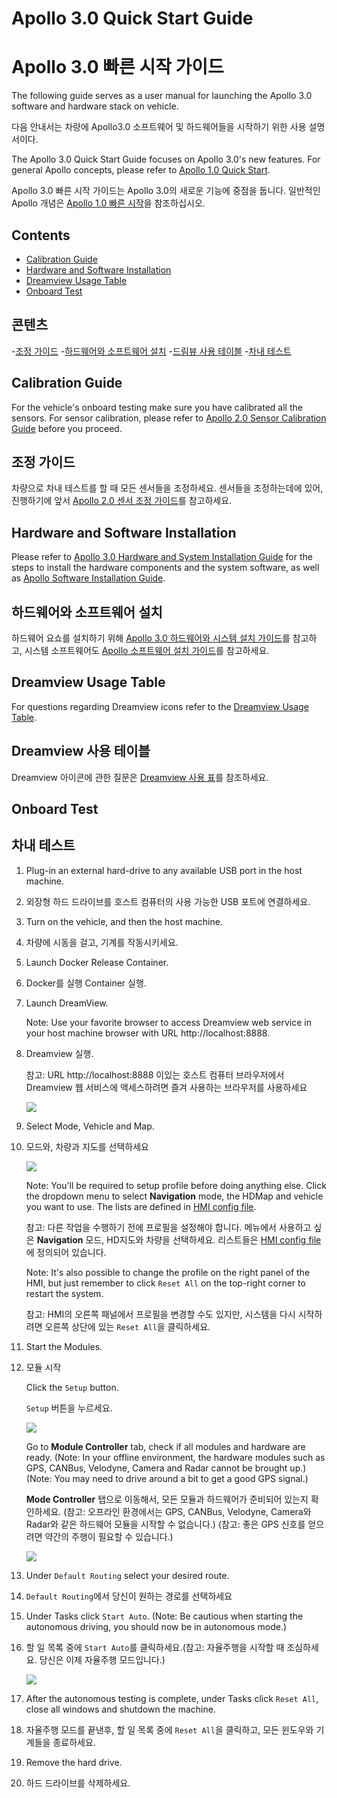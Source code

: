 # Apollo 3.0 Quick Start Guide

# Apollo 3.0 빠른 시작 가이드

The following guide serves as a user manual for launching the Apollo 3.0
software and hardware stack on vehicle.

다음 안내서는 차량에 Apollo3.0 소프트웨어 및 하드웨어들을 시작하기 위한 사용 설명서이다.

The Apollo 3.0 Quick Start Guide focuses on Apollo 3.0's new features. For general
Apollo concepts, please refer to
[Apollo 1.0 Quick Start](https://github.com/ApolloAuto/apollo/blob/master/docs/quickstart/apollo_1_0_quick_start.md).

Apollo 3.0 빠른 시작 가이드는 Apollo 3.0의 새로운 기능에 중점을 둡니다. 일반적인 Apollo 개념은 [Apollo 1.0 빠른 시작](https://github.com/ApolloAuto/apollo/blob/master/docs/quickstart/apollo_1_0_quick_start.md)을 참조하십시오.

## Contents

- [Calibration Guide](#calibration-guide)
- [Hardware and Software Installation](#hardware-and-software-installation)
- [Dreamview Usage Table](#dreamview-usage-table)
- [Onboard Test](#onboard-test)

## 콘텐츠

-[조정 가이드](#calibration-guide)
-[하드웨어와 소프트웨어 설치](#hardware-and-software-installation)
-[드림뷰 사용 테이블](#dreamview-usage-table)
-[차내 테스트](#onboard-test)

## Calibration Guide

For the vehicle's onboard testing make sure you have calibrated all the sensors. For
sensor calibration, please refer to
[Apollo 2.0 Sensor Calibration Guide](https://github.com/ApolloAuto/apollo/blob/master/docs/quickstart/apollo_2_0_sensor_calibration_guide.md)
before you proceed.

## 조정 가이드

차량으로 차내 테스트를 할 때 모든 센서들을 조정하세요. 센서들을 조정하는데에 있어, 진행하기에 앞서 [Apollo 2.0 센서 조정 가이드](https://github.com/ApolloAuto/apollo/blob/master/docs/quickstart/apollo_2_0_sensor_calibration_guide.md)를 참고하세요.

## Hardware and Software Installation

Please refer to
[Apollo 3.0 Hardware and System Installation Guide](https://github.com/ApolloAuto/apollo/blob/master/docs/quickstart/apollo_3_0_hardware_system_installation_guide.md)
for the steps to install the hardware components and the system software, as well as
[Apollo Software Installation Guide](https://github.com/ApolloAuto/apollo/blob/master/docs/quickstart/apollo_software_installation_guide.md).

## 하드웨어와 소프트웨어 설치

하드웨어 요쇼를 설치하기 위해 [Apollo 3.0 하드웨어와 시스템 설치 가이드](https://github.com/ApolloAuto/apollo/blob/master/docs/quickstart/apollo_3_0_hardware_system_installation_guide.md)를 참고하고, 시스템 소프트웨어도 [Apollo 소프트웨어 설치 가이드](https://github.com/ApolloAuto/apollo/blob/master/docs/quickstart/apollo_software_installation_guide.md)를 참고하세요.

## Dreamview Usage Table

For questions regarding Dreamview icons refer to the
[Dreamview Usage Table](https://github.com/ApolloAuto/apollo/blob/master/docs/specs/dreamview_usage_table.md).

## Dreamview 사용 테이블

Dreamview 아이콘에 관한 질문은 [Dreamview 사용 표](https://github.com/ApolloAuto/apollo/blob/master/docs/specs/dreamview_usage_table.md)를 참조하세요.

## Onboard Test

## 차내 테스트

1. Plug-in an external hard-drive to any available USB port in the host machine. 

1. 외장형 하드 드라이브를 호스트 컴퓨터의 사용 가능한 USB 포트에 연결하세요.

2. Turn on the vehicle, and then the host machine.

2. 차량에 시동을 걸고, 기계를 작동시키세요.

3. Launch Docker Release Container.

3. Docker를 실행 Container 실행.

4. Launch DreamView.

   Note\: Use your favorite browser to access Dreamview web service in your host
   machine browser with URL http://localhost:8888.
   
4. Dreamview 실행.
   
   참고\: URL http://localhost:8888 이있는 호스트 컴퓨터 브라우저에서 Dreamview 웹 서비스에 액세스하려면 즐겨 사용하는 브라우저를 사용하세요

   ![](images/dreamview_2_5.png)

5. Select Mode, Vehicle and Map.

5. 모드와, 차량과 지도를 선택하세요

   ![](images/dreamview_2_5_setup_profile.png)

   Note\: You'll be required to setup profile before doing anything else. Click
   the dropdown menu to select **Navigation** mode, the HDMap and vehicle you
   want to use. The lists are defined in
   [HMI config file](https://raw.githubusercontent.com/ApolloAuto/apollo/master/modules/dreamview/conf/hmi.conf).
   
   참고\: 다른 작업을 수행하기 전에 프로필을 설정해야 합니다. 메뉴에서 사용하고 싶은 **Navigation** 모드, HD지도와 차량을 선택하세요.
   리스트들은 [HMI  config file](https://raw.githubusercontent.com/ApolloAuto/apollo/master/modules/dreamview/conf/hmi.conf)에 
   정의되어 있습니다.

   Note\: It's also possible to change the profile on the right panel of the
   HMI, but just remember to click `Reset All` on the top-right corner to
   restart the system.
   
   참고\: HMI의 오른쪽 패널에서 프로필을 변경할 수도 있지만, 시스템을 다시 시작하려면 
   오른쪽 상단에 있는 `Reset All`을 클릭하세요.


6. Start the Modules.

6. 모듈 시작

   Click the `Setup` button.
   
   `Setup` 버튼을 누르세요.

   ![](images/dreamview_2_5_setup.png)

   Go to **Module Controller** tab, check if all modules and hardware are ready.
   (Note\: In your offline environment, the hardware modules such as GPS,
   CANBus, Velodyne, Camera and Radar cannot be brought up.)
   (Note\: You may need to drive around a bit to get a good GPS signal.)
   
   **Mode Controller** 탭으로 이동해서, 모든 모듈과 하드웨어가 준비되어 있는지 확인하세요.
   (참고\: 오프라인 환경에서는 GPS, CANBus, Velodyne, Camera와 Radar와 같은 하드웨어 모듈을 시작할 수 없습니다.) 
   (참고\: 좋은 GPS 신호를 얻으려면 약간의 주행이 필요할 수 있습니다.)

   ![](images/dreamview_2_5_module_controller.png)

7. Under `Default Routing` select your desired route.

7. `Default Routing`에서 당신이 원하는 경로를 선택하세요

8. Under Tasks click `Start Auto`. (Note: Be cautious when starting the autonomous
   driving, you should now be in autonomous mode.)
   
8. 할 일 목록 중에 `Start Auto`를 클릭하세요.(참고: 자율주행을 시작할 때 조심하세요. 당신은 이제 자율주행 모드입니다.) 

   ![](images/dreamview_2_5_start_auto.png)

9. After the autonomous testing is complete, under Tasks click `Reset All`, close all
   windows and shutdown the machine. 

9. 자율주행 모드를 끝낸후, 할 일 목록 중에 `Reset All`을 클릭하고, 모든 윈도우와 기계들을 종료하세요.

10. Remove the hard drive.

10. 하드 드라이브를 삭제하세요.
